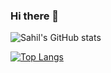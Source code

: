 ### Hi there 👋

![Sahil's GitHub stats](https://github-readme-stats.vercel.app/api?username=Shaky-Sahil&show_icons=truecount_private=true&theme=radical)

[![Top Langs](https://github-readme-stats.vercel.app/api/top-langs/?username=Shaky-Sahil)](https://github.com/Shaky-Sahil/github-readme-stats)


<!--
**Shaky-Sahil/Shaky-Sahil** is a ✨ _special_ ✨ repository because its `README.md` (this file) appears on your GitHub profile.

Here are some ideas to get you started:

- 🔭 I’m currently working on ...
- 🌱 I’m currently learning ...
- 👯 I’m looking to collaborate on ...
- 🤔 I’m looking for help with ...
- 💬 Ask me about ...
- 📫 How to reach me: ...
- 😄 Pronouns: ...
- ⚡ Fun fact: ...
-->
